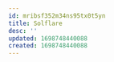 ```yaml
---
id: mribsf352m34ns95tx0t5yn
title: Solflare
desc: ''
updated: 1698748440088
created: 1698748440088
---
```

